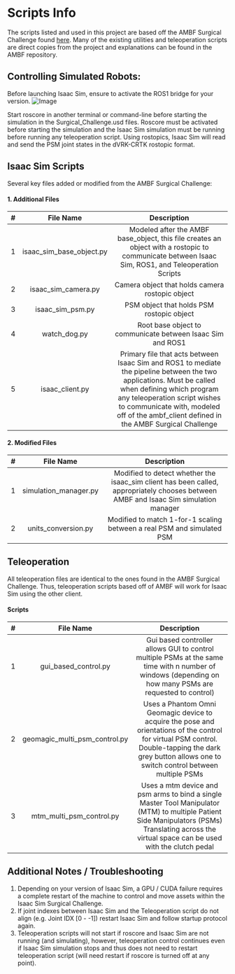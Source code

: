 # Scripts Info
The scripts listed and used in this project are based off the AMBF Surgical Challenge found [here](https://github.com/surgical-robotics-ai/surgical_robotics_challenge). Many of the existing utilities and teleoperation scripts are direct copies from the project and explanations can be found in the AMBF repository.

## Controlling Simulated Robots:
Before launching Isaac Sim, ensure to activate the ROS1 bridge for your version. 
![Image](https://github.com/tkim104/Isaac-Sim-Surgical-Robotics-Challenge/blob/main/Media/startisaac.png)

Start roscore in another terminal or command-line before starting the simulation in the Surgical_Challenge.usd files. Roscore must be activated before starting the simulation and the Isaac Sim simulation must be running before running any teleoperation script. Using rostopics, Isaac Sim will read and send the PSM joint states in the dVRK-CRTK rostopic format.

## Isaac Sim Scripts
Several key files added or modified from the AMBF Surgical Challenge:

#### 1. Additional Files
| # | File Name                | Description   |
|---|:------------------------:|:-------------:|
| 1 | isaac_sim_base_object.py | Modeled after the AMBF base_object, this file creates an object with a rostopic to communicate between Isaac Sim, ROS1, and Teleoperation Scripts|
| 2 | isaac_sim_camera.py      | Camera object that holds camera rostopic object| 
| 3 | isaac_sim_psm.py         | PSM object that holds PSM rostopic object|
| 4 | watch_dog.py             | Root base object to communicate between Isaac Sim and ROS1 |
| 5 | isaac_client.py          | Primary file that acts between Isaac Sim and ROS1 to mediate the pipeline between the two applications. Must be called when defining which program any teleoperation script wishes to communicate with, modeled off of the ambf_client defined in the AMBF Surgical Challenge |

#### 2. Modified Files
| # | File Name             | Description   |
|---|:---------------------:|:-------------:|
| 1 | simulation_manager.py | Modified to detect whether the isaac_sim client has been called, appropriately chooses between AMBF and Isaac Sim simulation manager |
| 2 | units_conversion.py   | Modified to match 1-for-1 scaling between a real PSM and simulated PSM |

## Teleoperation
All teleoperation files are identical to the ones found in the AMBF Surgical Challenge. Thus, teleoperation scripts based off of AMBF will work for Isaac Sim using the other client.

#### Scripts
| # | File Name                     | Description   |
|---|:-----------------------------:|:-------------:|
| 1 | gui_based_control.py          | Gui based controller allows GUI to control multiple PSMs at the same time with n number of windows (depending on how many PSMs are requested to control) |
| 2 | geomagic_multi_psm_control.py | Uses a Phantom Omni Geomagic device to acquire the pose and orientations of the control for virtual PSM control. Double-tapping the dark grey button allows one to switch control between multiple PSMs |
| 3 | mtm_multi_psm_control.py      | Uses a mtm device and psm arms to bind a single Master Tool Manipulator (MTM) to multiple Patient Side Manipulators (PSMs) Translating across the virtual space can be used with the clutch pedal |

## Additional Notes / Troubleshooting
1. Depending on your version of Isaac Sim, a GPU / CUDA failure requires a complete restart of the machine to control and move assets within the Isaac Sim Surgical Challenge.
2. If joint indexes between Isaac Sim and the Teleoperation script do not align (e.g. Joint IDX [0 - -1]) restart Isaac Sim and follow startup protocol again.
3. Teleoperation scripts will not start if roscore and Isaac Sim are not running (and simulating), however, teleoperation control continues even if Isaac Sim simulation stops and thus does not need to restart teleoperation script (will need restart if roscore is turned off at any point).

